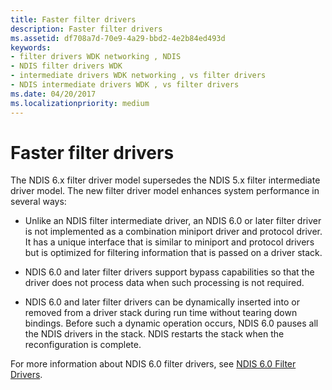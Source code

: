 ```yaml
---
title: Faster filter drivers
description: Faster filter drivers
ms.assetid: df708a7d-70e9-4a29-bbd2-4e2b84ed493d
keywords:
- filter drivers WDK networking , NDIS
- NDIS filter drivers WDK
- intermediate drivers WDK networking , vs filter drivers
- NDIS intermediate drivers WDK , vs filter drivers
ms.date: 04/20/2017
ms.localizationpriority: medium
---
```


# Faster filter drivers





The NDIS 6.x filter driver model supersedes the NDIS 5.x filter intermediate driver model. The new filter driver model enhances system performance in several ways:

-   Unlike an NDIS filter intermediate driver, an NDIS 6.0 or later filter driver is not implemented as a combination miniport driver and protocol driver. It has a unique interface that is similar to miniport and protocol drivers but is optimized for filtering information that is passed on a driver stack.

-   NDIS 6.0 and later filter drivers support bypass capabilities so that the driver does not process data when such processing is not required.

-   NDIS 6.0 and later filter drivers can be dynamically inserted into or removed from a driver stack during run time without tearing down bindings. Before such a dynamic operation occurs, NDIS 6.0 pauses all the NDIS drivers in the stack. NDIS restarts the stack when the reconfiguration is complete.

For more information about NDIS 6.0 filter drivers, see [NDIS 6.0 Filter Drivers](ndis-filter-drivers.md).

 

 





